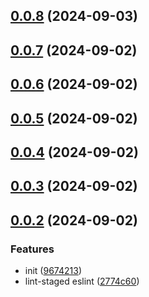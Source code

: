 ## [0.0.8](https://github.com/zz8023wanjin/protocol-check/compare/v0.0.7...v0.0.8) (2024-09-03)



## [0.0.7](https://github.com/zz8023wanjin/protocol-check/compare/v0.0.6...v0.0.7) (2024-09-02)



## [0.0.6](https://github.com/zz8023wanjin/protocol-check/compare/v0.0.5...v0.0.6) (2024-09-02)



## [0.0.5](https://github.com/zz8023wanjin/protocol-check/compare/v0.0.4...v0.0.5) (2024-09-02)



## [0.0.4](https://github.com/zz8023wanjin/protocol-check/compare/v0.0.3...v0.0.4) (2024-09-02)



## [0.0.3](https://github.com/zz8023wanjin/protocol-check/compare/v0.0.2...v0.0.3) (2024-09-02)



## [0.0.2](https://github.com/zz8023wanjin/protocol-check/compare/9674213cca9ef43d7c0c714edf9e08a31fd5211b...v0.0.2) (2024-09-02)


### Features

* init ([9674213](https://github.com/zz8023wanjin/protocol-check/commit/9674213cca9ef43d7c0c714edf9e08a31fd5211b))
* lint-staged eslint ([2774c60](https://github.com/zz8023wanjin/protocol-check/commit/2774c60d1148627729113c07f9fb4be2bcbc5d8b))




